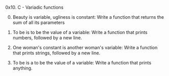 0x10. C - Variadic functions                                                                                                            

                                                                                                                                        

0. Beauty is variable, ugliness is constant: Write a function that returns the sum of all its parameters                                

1. To be is to be the value of a variable: Write a function that prints numbers, followed by a new line.                                

2. One woman's constant is another woman's variable: Write a function that prints strings, followed by a new line.                      

3. To be is a to be the value of a variable: Write a function that prints anything.
